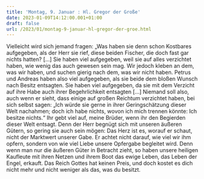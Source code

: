 ```yaml
---
title: 'Montag, 9. Januar : Hl. Gregor der Große'
date: 2023-01-09T14:12:00.001+01:00
draft: false
url: /2023/01/montag-9-januar-hl-gregor-der-groe.html
---
```


Vielleicht wird sich jemand fragen: „Was haben sie denn schon Kostbares aufgegeben, als der Herr sie rief, diese beiden Fischer, die doch fast gar nichts hatten? \[…\] Sie haben viel aufgegeben, weil sie auf alles verzichtet haben, wie wenig das auch gewesen sein mag. Wir jedoch kleben an dem, was wir haben, und suchen gierig nach dem, was wir nicht haben. Petrus und Andreas haben also viel aufgegeben, als sie beide dem bloßen Wunsch nach Besitz entsagten. Sie haben viel aufgegeben, da sie mit dem Verzicht auf ihre Habe auch ihrer Begehrlichkeit entsagten \[…\] Niemand soll also, auch wenn er sieht, dass einige auf großen Reichtum verzichtet haben, bei sich selbst sagen: „Ich würde sie gerne in ihrer Geringschätzung dieser Welt nachahmen; doch ich habe nichts, wovon ich mich trennen könnte: Ich besitze nichts.“ Ihr gebt viel auf, meine Brüder, wenn ihr den Begierden dieser Welt entsagt. Denn der Herr begnügt sich mit unseren äußeren Gütern, so gering sie auch sein mögen: Das Herz ist es, worauf er schaut, nicht der Marktwert unserer Gabe. Er achtet nicht darauf, wie viel wir ihm opfern, sondern von wie viel Liebe unsere Opfergabe begleitet wird. Denn wenn man nur die äußeren Güter in Betracht zieht, so haben unsere heiligen Kaufleute mit ihren Netzen und ihrem Boot das ewige Leben, das Leben der Engel, erkauft. Das Reich Gottes hat keinen Preis, und doch kostet es dich nicht mehr und nicht weniger als das, was du besitzt.